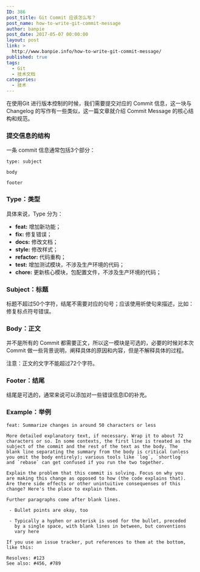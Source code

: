 ```yaml
---
ID: 386
post_title: Git Commit 应该怎么写？
post_name: how-to-write-git-commit-message
author: banpie
post_date: 2017-05-07 00:00:00
layout: post
link: >
  http://www.banpie.info/how-to-write-git-commit-message/
published: true
tags:
  - Git
  - 技术文档
categories:
  - 技术
---
```

在使用Git 进行版本控制的时候，我们需要提交对应的 Commit 信息，这一块与 Changelog 的写作有一些类似，这一篇文章就介绍 Commit Message 的核心结构和规范。

### 提交信息的结构

一条 commit 信息通常包括3个部分：

    type: subject
    
    body
    
    footer
    

### Type：类型

具体来说，Type 分为：

*   **feat:** 增加新功能；
*   **fix:** 修复错误；
*   **docs:** 修改文档；
*   **style:** 修改样式；
*   **refactor:** 代码重构；
*   **test:** 增加测试模块，不涉及生产环境的代码；
*   **chore:** 更新核心模块，包配置文件，不涉及生产环境的代码；

### Subject：标题

标题不超过50个字符，结尾不需要对应的句号；应该使用祈使句来描述，比如：修复标点符号错误。

### Body：正文

并不是所有的 Commit 都需要正文，所以这一模块是可选的，必要的时候对本次 Commit 做一些背景说明，阐释具体的原因和内容，但是不解释具体的过程。

注意：正文的文字不能超过72个字符。

### Footer：结尾

结尾是可选的，通常来说可以添加对一些错误信息ID的补充。

### Example：举例

    feat: Summarize changes in around 50 characters or less
    
    More detailed explanatory text, if necessary. Wrap it to about 72
    characters or so. In some contexts, the first line is treated as the
    subject of the commit and the rest of the text as the body. The
    blank line separating the summary from the body is critical (unless
    you omit the body entirely); various tools like `log`, `shortlog`
    and `rebase` can get confused if you run the two together.
    
    Explain the problem that this commit is solving. Focus on why you
    are making this change as opposed to how (the code explains that).
    Are there side effects or other unintuitive consequenses of this
    change? Here's the place to explain them.
    
    Further paragraphs come after blank lines.
    
     - Bullet points are okay, too
    
     - Typically a hyphen or asterisk is used for the bullet, preceded
       by a single space, with blank lines in between, but conventions
       vary here
    
    If you use an issue tracker, put references to them at the bottom,
    like this:
    
    Resolves: #123
    See also: #456, #789